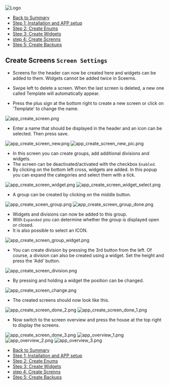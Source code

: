 ![Logo](../../admin/hiob.png)

-   [Back to Summary](/docs/en/README.md)
-   [Step 1: Installation and APP setup](app.md)
-   [Step 2: Create Enums](enum.md)
-   [Step 3: Create Widgets](widgets.md)
-   [step 4: Create Screnns](sreens.md)
-   [Step 5: Create Backups](backups.md)

## Create Screens `Screen Settings`

- Screens for the header can now be created here and widgets can be added to them. Widgets cannot be added twice in Sceerns.
- Swipe left to delete a screen. When the last screen is deleted, a new one called Template will automatically appear.

- Press the plus sign at the bottom right to create a new screen or click on 'Template' to change the name.

![app_create_screen.png](img/../../de/img/app_create_screen.png)

- Enter a name that should be displayed in the header and an icon can be selected. Then press save.

![app_create_screen_new.png](img/../../de/img/app_create_screen_new.png)
![app_create_screen_new_pic.png](img/../../de/img/app_create_screen_new_pic.png)

- In this screen you can create groups, add additional divisions and widgets.
- The screen can be deactivated/activated with the checkbox `Enabled`.
- By clicking on the bottom left cross, widgets are added. In this popup you can expand the categories and select them with a tick.

![app_create_screen_widget.png](img/../../de/img/app_create_screen_widget.png)
![app_create_screen_widget_select.png](img/../../de/img/app_create_screen_widget_select.png)

- A group can be created by clicking on the middle button.

![app_create_sceen_group.png](img/../../de/img/app_create_sceen_group.png)
![app_create_screen_group_done.png](img/../../de/img/app_create_screen_group_done.png)

- Widgets and divisions can now be added to this group.
- With `Expanded` you can determine whether the group is displayed open or closed.
- It is also possible to select an ICON.

![app_create_screen_group_widget.png](img/../../de/img/app_create_screen_group_widget.png)

- You can create division by pressing the 3rd button from the left. Of course, a division can also be created using a widget. Set the height and press the 'Add' button.

![app_create_screen_division.png](img/../../de/img/app_create_screen_division.png)

- By pressing and holding a widget the position can be changed.

![app_create_screen_change.png](img/../../de/img/app_create_screen_change.png)

- The created screens should now look like this.

![app_create_screen_done_2.png](img/../../de/img/app_create_screen_done_2.png)
![app_create_screen_done_1.png](img/../../de/img/app_create_screen_done_1.png)

- Now switch to the screen overview and press the house at the top right to display the screens.

![app_create_screen_done_3.png](img/../../de/img/app_create_screen_done_3.png)
![app_overview_1.png](img/../../de/img/app_overview_1.png)
![app_overview_2.png](img/../../de/img/app_overview_2.png)
![app_overview_3.png](img/../../de/img/app_overview_3.png)

-   [Back to Summary](/docs/en/README.md)
-   [Step 1: Installation and APP setup](app.md)
-   [Step 2: Create Enums](enum.md)
-   [Step 3: Create Widgets](widgets.md)
-   [step 4: Create Screnns](sreens.md)
-   [Step 5: Create Backups](backups.md)